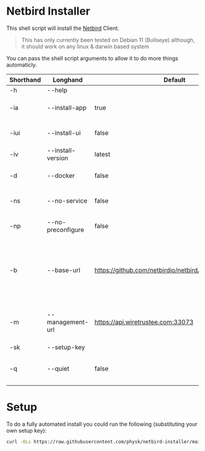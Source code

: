 # Netbird Installer

This shell script will install the [Netbird](https://netbird.io) Client.

> This has only currently been tested on Debian 11 (Bullseye) although, it should work on any linux & darwin based system

You can pass the shell script arguments to allow it to do more things automaticly.

| Shorthand | Longhand | Default | Description |
| --- | --- | --- | --- |
| -h | --help | | Show Help |
| -ia | --install-app | true | Install Netbird Binary |
| -iui | --install-ui | false | Install Netbird UI Binary |
| -iv | --install-version | latest | Target Install Version |
| -d | --docker | false | Install Netbird in Docker |
| -ns | --no-service | false | Don't install and start service |
| -np | --no-preconfigure | false | Don't preconfigure Netbird |
| -b | --base-url | https://github.com/netbirdio/netbird/releases/download | Base URL for binary downloads (Allows script to be used in Air-Gapped Systems) |
| -m | --management-url | https://api.wiretrustee.com:33073 | Management URL (Defaults to Netbird SaaS) |
| -sk | --setup-key | | Setup Key |
| -q | --quiet | false | Don't prompt to confirm install |

# Setup

To do a fully automated install you could run the following (substituting your own setup key):

```bash
curl -OLs https://raw.githubusercontent.com/physk/netbird-installer/main/install.sh && sudo bash install.sh --quiet --install-ui --setup-key=77C9F991-DC68-46FA-B06C-E02FC102697F
```